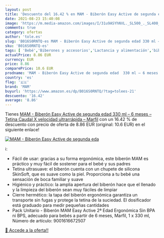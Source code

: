 ```yaml
---
layout: post
title: 'Descuento del 16.42 % en MAM - Biberón Easy Active de segunda eda'
date: 2021-08-23 15:40:08
image: 'https://m.media-amazon.com/images/I/31u9ASYhNVL._SL500_._SL400_.jpg'
comments: true
category: ofertas
author: 'tole.es'
slug: 'B016S0RNTQ-es MAM - Biberón Easy Active de segunda edad 330 ml – 6 meses...'
sku: 'B016S0RNTQ-es'
tags: [ 'Bebé','Biberones y accesorios','Lactancia y alimentación','biberón','mam', ]
actualPrice: 8.86 EUR
currency: EUR
price: 8.86
comparePrice: 10.6 EUR
prodname: 'MAM - Biberón Easy Active de segunda edad  330 ml – 6 meses – Tetina Caudal X  velocidad ultrarrápida – Marfil'
country: 'es'
flag: '🇪🇸'
brand: 'MAM'
buyurl: 'https://www.amazon.es/dp/B016S0RNTQ/?tag=tolees-21'
descuento: '16.42'
average: '8.86'
---
```


Tienes [MAM - Biberón Easy Active de segunda edad  330 ml – 6 meses – Tetina Caudal X  velocidad ultrarrápida – Marfil](https://www.amazon.es/dp/B016S0RNTQ/?tag=tolees-21) con un 16.42 % de descuento con precio de oferta de 8.86 EUR (original: 10.6 EUR) en el siguiente enlace!

[![MAM - Biberón Easy Active de segunda eda](https://m.media-amazon.com/images/I/31u9ASYhNVL._SL500_._SL400_.jpg)](https://www.amazon.es/dp/B016S0RNTQ/?tag=tolees-21)

ℹ️:

- Fácil de usar: gracias a su forma ergonómica, este biberón MAM es práctico y muy fácil de sostener para el bebé y sus padres
- Tetina ultrasuave: el biberón cuenta con un chupete de silicona SkinSoft, que es suave como la piel. Proporciona a tu bebé una sensación de boca familiar y suave
- Higiénico y práctico: la amplia apertura del biberón hace que el llenado y la limpieza del biberón sean muy fáciles de limpiar
- Cierre hermético: la tapa del biberón ergonómica garantiza un transporte sin fugas y protege la tetina de la suciedad. El dosificador está graduado para medir pequeñas cantidades
- Pack Unitario - Biberón MAM Easy Active 2ª Edad Ergonómica Sin BPA ni BPS, adecuado para bebés a partir de 6 meses, Marfil, 1 x 330 ml, Número de artículo: 9001616672507

[🛒 Accede a la oferta!!](https://www.amazon.es/dp/B016S0RNTQ/?tag=tolees-21)
